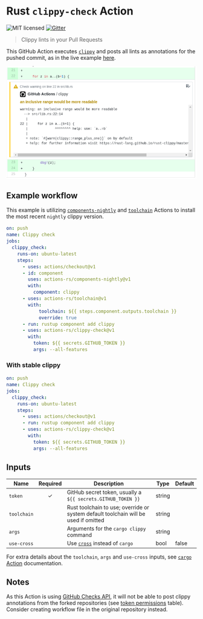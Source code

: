 # Rust `clippy-check` Action

![MIT licensed](https://img.shields.io/badge/license-MIT-blue.svg)
[![Gitter](https://badges.gitter.im/actions-rs/community.svg)](https://gitter.im/actions-rs/community)

> Clippy lints in your Pull Requests

This GitHub Action executes [`clippy`](https://github.com/rust-lang/rust-clippy)
and posts all lints as annotations for the pushed commit, as in the live example [here](https://github.com/actions-rs/example/pull/2/files).

![Screenshot](./.github/screenshot.png)

## Example workflow

This example is utilizing [`components-nightly`](https://github.com/actions-rs/components-nightly)
and [`toolchain`](https://github.com/actions-rs/toolchain) Actions
to install the most recent `nightly` clippy version.

```yaml
on: push
name: Clippy check
jobs:
  clippy_check:
    runs-on: ubuntu-latest
    steps:
      - uses: actions/checkout@v1
      - id: component
        uses: actions-rs/components-nightly@v1
        with:
          component: clippy
      - uses: actions-rs/toolchain@v1
        with:
            toolchain: ${{ steps.component.outputs.toolchain }}
            override: true
      - run: rustup component add clippy
      - uses: actions-rs/clippy-check@v1
        with:
          token: ${{ secrets.GITHUB_TOKEN }}
          args: --all-features
```

### With stable clippy

```yaml
on: push
name: Clippy check
jobs:
  clippy_check:
    runs-on: ubuntu-latest
    steps:
      - uses: actions/checkout@v1
      - run: rustup component add clippy
      - uses: actions-rs/clippy-check@v1
        with:
          token: ${{ secrets.GITHUB_TOKEN }}
          args: --all-features
```

## Inputs

| Name        | Required | Description                                                                                                                            | Type   | Default |
| ------------| :------: | ---------------------------------------------------------------------------------------------------------------------------------------| ------ | --------|
| `token`     | ✓        | GitHub secret token, usually a `${{ secrets.GITHUB_TOKEN }}`                                                                           | string |         |
| `toolchain` |          | Rust toolchain to use; override or system default toolchain will be used if omitted                                                    | string |         |
| `args`      |          | Arguments for the `cargo clippy` command                                                                                               | string |         |
| `use-cross` |          | Use [`cross`](https://github.com/rust-embedded/cross) instead of `cargo`                                                               | bool   | false   |


For extra details about the `toolchain`, `args` and `use-cross` inputs,
see [`cargo` Action](https://github.com/actions-rs/cargo#inputs) documentation.

## Notes

As this Action is using [GitHub Checks API](https://developer.github.com/v3/checks/),
it will not be able to post clippy annotations from the forked repositories
(see [token permissions](https://help.github.com/en/articles/virtual-environments-for-github-actions#token-permissions) table).\
Consider creating workflow file in the original repository instead.
